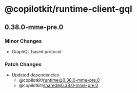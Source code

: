 # @copilotkit/runtime-client-gql

## 0.38.0-mme-pre.0

### Minor Changes

- GraphQL based protocol

### Patch Changes

- Updated dependencies
  - @copilotkit/runtime@0.38.0-mme-pre.0
  - @copilotkit/shared@0.38.0-mme-pre.0

